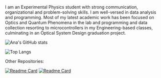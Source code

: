 I am an Experimental Physics student with strong communication, organizational and problem-solving skills. I am well-versed in data analysis and programming. Most of my latest academic work has been focused on Optics and Quantum Phenomena in the lab and programming and data collection resorting to microcontrollers in my Engineering-based classes, culminating in an Optical System Design graduation project.

![Ana's GitHub stats](https://github-readme-stats.vercel.app/api?username=anaismartins&count_private=true&show_icons=true&theme=merko&include_all_commits=true)

![Top Langs](https://github-readme-stats.vercel.app/api/top-langs/?username=anaismartins&theme=merko)

Other Repositories:

[![Readme Card](https://github-readme-stats.vercel.app/api/pin/?username=slv-rhat&repo=INFOMDA1-2022&theme=merko)](https://github.com/slv-rhat/INFOMDA1-2022)
[![Readme Card](https://github-readme-stats.vercel.app/api/pin/?username=anaismartins&repo=ist-tcfe&theme=merko)]([https://github.com/slv-rhat/INFOMDA1-2022](https://github.com/anaismartins/ist-tcfe))

